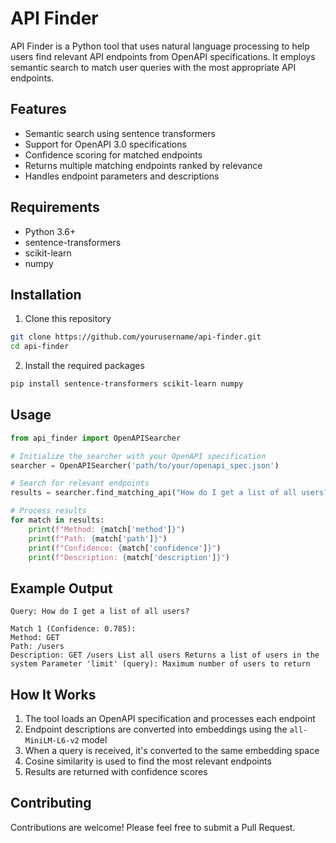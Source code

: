 

# API Finder

API Finder is a Python tool that uses natural language processing to help users find relevant API endpoints from OpenAPI specifications. It employs semantic search to match user queries with the most appropriate API endpoints.

## Features

- Semantic search using sentence transformers
- Support for OpenAPI 3.0 specifications
- Confidence scoring for matched endpoints
- Returns multiple matching endpoints ranked by relevance
- Handles endpoint parameters and descriptions

## Requirements

- Python 3.6+
- sentence-transformers
- scikit-learn
- numpy

## Installation

1. Clone this repository
```bash
git clone https://github.com/yourusername/api-finder.git
cd api-finder
```

2. Install the required packages
```bash
pip install sentence-transformers scikit-learn numpy
```

## Usage

```python
from api_finder import OpenAPISearcher

# Initialize the searcher with your OpenAPI specification
searcher = OpenAPISearcher('path/to/your/openapi_spec.json')

# Search for relevant endpoints
results = searcher.find_matching_api("How do I get a list of all users?")

# Process results
for match in results:
    print(f"Method: {match['method']}")
    print(f"Path: {match['path']}")
    print(f"Confidence: {match['confidence']}")
    print(f"Description: {match['description']}")
```

## Example Output

```
Query: How do I get a list of all users?

Match 1 (Confidence: 0.785):
Method: GET
Path: /users
Description: GET /users List all users Returns a list of users in the system Parameter 'limit' (query): Maximum number of users to return
```

## How It Works

1. The tool loads an OpenAPI specification and processes each endpoint
2. Endpoint descriptions are converted into embeddings using the `all-MiniLM-L6-v2` model
3. When a query is received, it's converted to the same embedding space
4. Cosine similarity is used to find the most relevant endpoints
5. Results are returned with confidence scores

## Contributing

Contributions are welcome! Please feel free to submit a Pull Request.